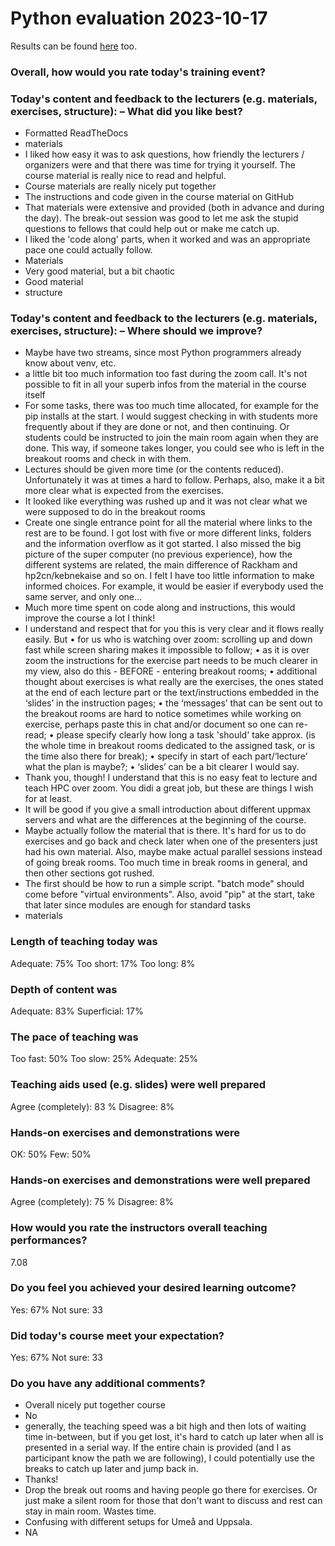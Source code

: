 # Python evaluation 2023-10-17

Results can be found [here](https://forms.office.com/Pages/AnalysisPage.aspx?AnalyzerToken=gYUW4FOr3fmmsYmBv20YfsRGEQUDXKUw&id=-aZLWjH1Mk-UZzmPGead5I9DA_EX6qtGpq8zJf2ohI1URVZPSUFDRlpCV1BUNzIyQzY1V0pPSFVKUi4u) too.

### Overall, how would you rate today's training event?

### Today's content and feedback to the lecturers (e.g. materials, exercises, structure): – What did you like best?

- Formatted ReadTheDocs
- materials
- I liked how easy it was to ask questions, how friendly the lecturers / organizers were and that there was time for trying it yourself. The course material is really nice to read and helpful.
- Course materials are really nicely put together
- The instructions and code given in the course material on GitHub
- That materials were extensive and provided (both in advance and during the day). The break-out session was good to let me ask the stupid questions to fellows that could help out or make me catch up.
- I liked the 'code along' parts, when it worked and was an appropriate pace one could actually follow. 
- Materials
- Very good material, but a bit chaotic
- Good material
- structure

### Today's content and feedback to the lecturers (e.g. materials, exercises, structure): – Where should we improve?

- Maybe have two streams, since most Python programmers already know about venv, etc.
- a little bit too much information too fast during the zoom call. It's not possible to fit in all your superb infos from the material in the course itself
- For some tasks, there was too much time allocated, for example for the pip installs at the start. I would suggest checking in with students more frequently about if they are done or not, and then continuing. Or students could be instructed to join the main room again when they are done. This way, if someone takes longer, you could see who is left in the breakout rooms and check in with them.
- Lectures should be given more time (or the contents reduced). Unfortunately it was at times a hard to follow. Perhaps, also, make it a bit more clear what is expected from the exercises. 
- It looked like everything was rushed up and it was not clear what we were supposed to do in the breakout rooms
- Create one single entrance point for all the material where links to the rest are to be found. I got lost with five or more different links, folders and the information overflow as it got started. I also missed the big picture of the super computer (no previous experience), how the different systems are related, the main difference of Rackham and hp2cn/kebnekaise and so on. I felt I have too little information to make informed choices. For example, it would be easier if everybody used the same server, and only one...
- Much more time spent on code along and instructions, this would improve the course a lot I think! 
- I understand and respect that for you this is very clear and it flows really easily. But 
    • for us who is watching over zoom: scrolling up and down fast while screen sharing makes it impossible to follow; 
    • as it is over zoom the instructions for the exercise part needs to be much clearer in my view, also do this - BEFORE - entering breakout rooms; 
    • additional thought about exercises is what really are the exercises, the ones stated at the end of each lecture part or the text/instructions embedded in the ‘slides’ in the instruction pages; 
    • the ‘messages’ that can be sent out to the breakout rooms are hard to notice sometimes while working on exercise, perhaps paste this in chat and/or document so one can re-read; 
    • please specify clearly how long a task 'should' take approx. (is the whole time in breakout rooms dedicated to the assigned task, or is the time also there for break); 
    • specify in start of each part/‘lecture’ what the plan is maybe?; 
    • ‘slides’ can be a bit clearer I would say. 
- Thank you, though! I understand that this is no easy feat to lecture and teach HPC over zoom. You didi a great job, but these are things I wish for at least. 
- It will be good if you give a small introduction about different uppmax servers and what are the differences at the beginning of the course. 
- Maybe actually follow the material that is there. It's hard for us to do exercises and go back and check later when one of the presenters just had his own material. Also, maybe make actual parallel sessions instead of going break rooms. Too much time in break rooms in general, and then other sections got rushed. 
- The first should be how to run a simple script.  "batch mode" should come before "virtual environments".  Also, avoid "pip" at the start, take that later since modules are enough for standard tasks
- materials

### Length of teaching today was

Adequate: 75%	Too short: 17%	Too long: 8%

### Depth of content was

Adequate: 83%	Superficial: 17%

### The pace of teaching was

Too fast: 50%	Too slow: 25%	Adequate: 25%

### Teaching aids used (e.g. slides) were well prepared

Agree (completely): 83 %	Disagree: 8%

### Hands-on exercises and demonstrations were

OK: 50%		Few: 50%

### Hands-on exercises and demonstrations were well prepared

Agree (completely): 75 %	Disagree: 8%

### How would you rate the instructors overall teaching performances?

7.08

### Do you feel you achieved your desired learning outcome?

Yes: 67%	Not sure: 33

### Did today's course meet your expectation?

Yes: 67%	Not sure: 33

### Do you have any additional comments?

- Overall nicely put together course
- No
- generally, the teaching speed was a bit high and then lots of waiting time in-between, but if you get lost, it's hard to catch up later when all is presented in a serial way.
 If the entire chain is provided (and I as participant know the path we are following), I could potentially use the breaks to catch up later and jump back in.
- Thanks!
- Drop the break out rooms and having people go there for exercises. Or just make a silent room for those that don't want to discuss and rest can stay in main room. Wastes time. 
- Confusing with different setups for Umeå and Uppsala.   
- NA
